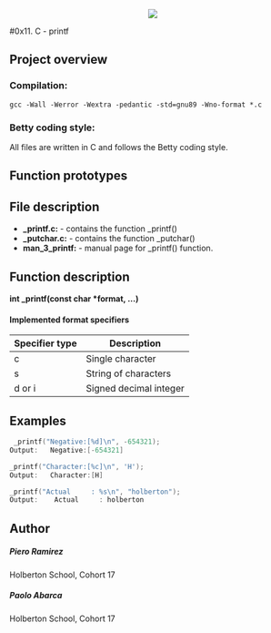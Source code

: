 <p align="center">
  <img src="https://cdn-website.partechpartners.com/media/images/Holberton_School_Logo.original.png">
</p>

#0x11. C - printf


## Project overview

### Compilation:

    gcc -Wall -Werror -Wextra -pedantic -std=gnu89 -Wno-format *.c

### Betty coding style:

All files are written in C and follows the Betty coding style.

## Function prototypes


## File description

* **_printf.c:** - contains the function _printf()
* **_putchar.c:** - contains the function _putchar()
* **man_3_printf:** - manual page for  _printf() function.

## Function description

**int _printf(const char \*format, ...)**

#### Implemented format specifiers

| Specifier type | Description |
| --- | --- |
| c | Single character |
| s | String of characters |
| d or i | Signed decimal integer |


## Examples
```c
 _printf("Negative:[%d]\n", -654321);
Output:   Negative:[-654321]
```
```c
_printf("Character:[%c]\n", 'H');
Output:   Character:[H]
```
```c
_printf("Actual     : %s\n", "holberton");
Output:    Actual     : holberton
```

## Author
##### Piero Ramirez
Holberton School, Cohort 17
##### Paolo Abarca
Holberton School, Cohort 17
